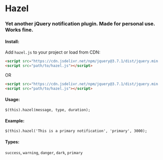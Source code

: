 # Hazel

### Yet another jQuery notification plugin. Made for personal use. Works fine.

#### Install:

Add `hazel.js` to your project or load from CDN:

```html
<script src="https://cdn.jsdelivr.net/npm/jquery@3.7.1/dist/jquery.min.js"></script>
<script src="path/to/hazel.js"></script>
```

OR
```html
<script src="https://cdn.jsdelivr.net/npm/jquery@3.7.1/dist/jquery.min.js"></script>
<script src="path/to/hazel.js"></script>
```

#### Usage: 
`$(this).hazel(message, type, duration);`

#### Example:
`$(this).hazel('This is a primary notification', 'primary', 3000);`

#### Types:
`success`, `warning`, `danger`, `dark`, `primary`
